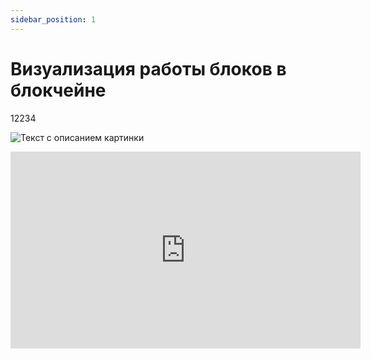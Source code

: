 ```yaml
---
sidebar_position: 1
---
```


# Визуализация работы блоков в блокчейне

12234

<img src="https://downloader.disk.yandex.ru/preview/7e066daf0979ffe45ba3ae147fbc554bf54aa475d76612bc461e3b1295163724/642dfebf/EPeQvnOoH5kQj3UvtOA76t3i_FsMno20l-1cATm1mWr4sz7War-l0MXVeMZ3F-IDCzYWMgFtFEM1ISV9FPthKw%3D%3D?uid=0&filename=blocks1.png" alt="Текст с описанием картинки"></img>
    
<iframe
    width="560"
    height="315"
    src="https://www.youtube.com/watch?v=pbmqlwH3i_g"
    frameborder="0"
    allow="autoplay; accelerometer; clipboard-write; encrypted-media; gyroscope; picture-in-picture; web-share; fullscreen"
>
</iframe>
